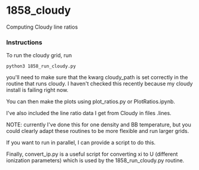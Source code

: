 # 1858_cloudy
Computing Cloudy line ratios 

### Instructions 

To run the cloudy grid, run 

```
python3 1858_run_cloudy.py
```

you'll need to make sure that the kwarg cloudy_path is set correctly in the routine that runs cloudy. I haven't checked this recently because my cloudy install is failing right now. 

You can then make the plots using plot_ratios.py or PlotRatios.ipynb. 

I've also included the line ratio data I get from Cloudy in files .lines. 

NOTE: currently I've done this for one density and BB temperature, but you could clearly adapt these routines to be more flexible and run larger grids.

If you want to run in parallel, I can provide a script to do this. 

Finally, convert_ip.py is a useful script for converting xi to U (different ionization parameters) which is used by the 1858_run_cloudy.py routine. 